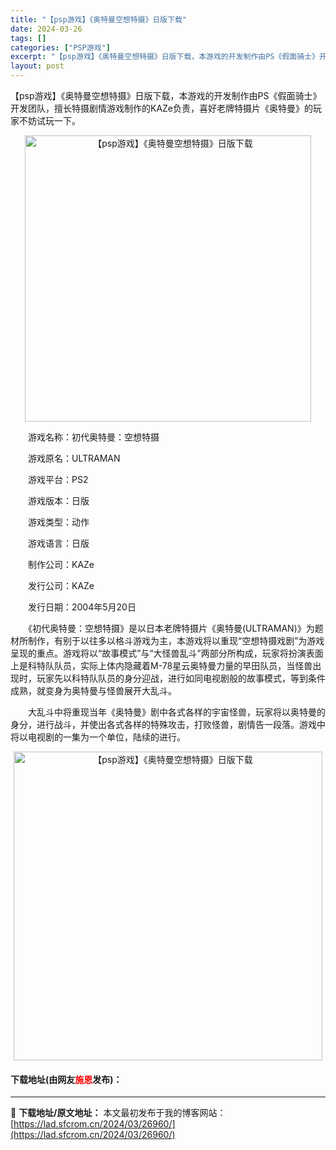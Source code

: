 ```yaml
---
title: "【psp游戏】《奥特曼空想特摄》日版下载"
date: 2024-03-26
tags: []
categories: ["PSP游戏"]
excerpt: "【psp游戏】《奥特曼空想特摄》日版下载，本游戏的开发制作由PS《假面骑士》开发团队，擅长特摄剧情游戏制作的KAZe负责，喜好老牌特摄片《奥特曼》的玩家不妨试玩一下。 　　游戏名称：初代奥特曼：空想特摄 　　游戏原名：ULTRAMAN 　　游戏平台：PS2 　　游戏版本：日版 　　游戏类型：动作 　&hellip;"
layout: post
---
```


 <p>【psp游戏】《奥特曼空想特摄》日版下载，本游戏的开发制作由PS《假面骑士》开发团队，擅长特摄剧情游戏制作的KAZe负责，喜好老牌特摄片《奥特曼》的玩家不妨试玩一下。</p> <p align="center"><img align="" border="0" src="https://lad.sfcrom.cn/wp-content/uploads/2024/03/20240325_6602053b46b53.webp" width="458" alt="【psp游戏】《奥特曼空想特摄》日版下载" /></p> <p>　　游戏名称：初代奥特曼：空想特摄</p> <p>　　游戏原名：ULTRAMAN</p> <p>　　游戏平台：PS2</p> <p>　　游戏版本：日版</p> <p>　　游戏类型：动作</p> <p>　　游戏语言：日版</p> <p>　　制作公司：KAZe</p> <p>　　发行公司：KAZe</p> <p>　　发行日期：2004年5月20日</p> <p>　　《初代奥特曼：空想特摄》是以日本老牌特摄片《奥特曼(ULTRAMAN)》为题材所制作，有别于以往多以格斗游戏为主，本游戏将以重现&ldquo;空想特摄戏剧&rdquo;为游戏呈现的重点。游戏将以&ldquo;故事模式&rdquo;与&ldquo;大怪兽乱斗&rdquo;两部分所构成，玩家将扮演表面上是科特队队员，实际上体内隐藏着M-78星云奥特曼力量的早田队员，当怪兽出现时，玩家先以科特队队员的身分迎战，进行如同电视剧般的故事模式，等到条件成熟，就变身为奥特曼与怪兽展开大乱斗。</p> <p>　　大乱斗中将重现当年《奥特曼》剧中各式各样的宇宙怪兽，玩家将以奥特曼的身分，进行战斗，并使出各式各样的特殊攻击，打败怪兽，剧情告一段落。游戏中将以电视剧的一集为一个单位，陆续的进行。</p> <p align="center"><img align="" border="0" src="https://lad.sfcrom.cn/wp-content/uploads/2024/03/20240325_6602053ba118a.webp" width="494" alt="【psp游戏】《奥特曼空想特摄》日版下载" /></p> <p><h4>下载地址(由网友<font color="red">施恩</font>发布)：</h4></p> 

---
📖 **下载地址/原文地址：** 本文最初发布于我的博客网站：[https://lad.sfcrom.cn/2024/03/26960/](https://lad.sfcrom.cn/2024/03/26960/)
